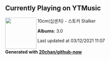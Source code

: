 ## Currently Playing on YTMusic

[<img align="left" width="100" src="https://lh3.googleusercontent.com/uuLT8ivo-aBq1nrUUR9bK6ot-RtqA2aSdnVmrs6HXQGoIvkWk5I3QU1HlqeOlFNoUheKdbAWazwoDHX-Sg">](https://music.youtube.com/watch?v=0RZBEHV1vHQ)

10cm(십센치) - 스토커 Stalker

**Albums**: 3.0

Last updated at 03/12/2021 11:07

#### Generated with [20chan/github-now](https://github.com/20chan/github-now)


<!--
**20chan/20chan** is a ✨ _special_ ✨ repository because its `README.md` (this file) appears on your GitHub profile.

Here are some ideas to get you started:

- 🔭 I’m currently working on ...
- 🌱 I’m currently learning ...
- 👯 I’m looking to collaborate on ...
- 🤔 I’m looking for help with ...
- 💬 Ask me about ...
- 📫 How to reach me: ...
- 😄 Pronouns: ...
- ⚡ Fun fact: ...
-->
